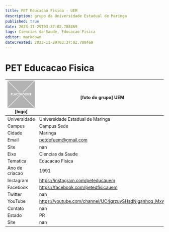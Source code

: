 ```yaml
---
title: PET Educacao Fisica - UEM
description: grupo da Universidade Estadual de Maringa
published: true
date: 2023-11-29T03:37:02.788469
tags: Ciencias da Saude, Educacao Fisica
editor: markdown
dateCreated: 2023-11-29T03:37:02.788469
---
```


# PET Educacao Fisica


| ![placeholder.png](/placeholder.png) [logo] | [foto do grupo] UEM         |
| ------------------------------------------- | ------------------------------------------------- |
| Universidade                                | Universidade Estadual de Maringa      |
| Campus                                      | Campus Sede            |
| Cidade                                      | Maringa             |
| Email                                       | petdefuem@gmail.com             |
| Site                                        | nan              |
| Eixo                                        | Ciencias da Saude              |
| Tematica                                    | Educacao Fisica          |
| Ano de criacao                              | 1991        |
| Instagram                                   | https://instagram.com/peteducauem         |
| Facebook                                    | https://facebook.com/petedfisicauem          |
| Twitter                                     | nan           |
| YouTube                                     | https://youtube.com/channel/UC4grzuvSHsdNjganhcq_Mxw           |
| Contato                                     | nan         |
| Estado                                      |  PR            |
| Site                                        | nan |
